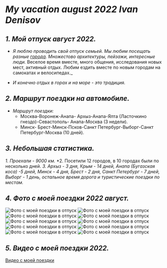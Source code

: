 # *My vacation august 2022 Ivan Denisov*

## _1. Мой отпуск август 2022._

* _Я люблю проводить свой отпуск семьей. Мы любим посещать разные [города](#2-маршрут-поездки-на-автомобиле).
 Множестово архитектуры, пейзажи, интересные люди._ Веселое время вместе, много общения, исследования новых мест, активный отдых. Любим ездить вместе по новым городам на самокатах и велосипедах._ 
 
 * _И конечно отдых в горах и на море - это традиция._ 

## _2. Маршрут поездки на автомобиле._

* _Маршрут поездки:_
    - Москва-Воронеж-Анапа- Архыз-Анапа-Ялта (Ласточкино гнездо)-Севастополь- Анапа-Москва (3 недели).
     - Минск- Брест-Минск-Псков-Санкт Петербург-Выборг-Санкт Петербург-Москва (10 дней).

## _3. Небольшая статистика._

*1. Проехали - 9000 км.*
*2. Посетили 12 городов, в 10 городах были по несколько дней.
*3. Архыз - 3 дня, Крым - 14 дней, Анапа (Бугазская коса) -5 дней, Минск - 4 дня, Брест - 2 дня, Санкт Петербург - 7 дней, Выборг - 1 день, остальное время дорога и туристические поездки по местам.*

## _4. Фото с моей поездки 2022 август._

![Фото с моей поездки в отпуск](/Foto/1%20(1).jpg)
![Фото с моей поездки в отпуск](/Foto/1%20(6).jpg)
![Фото с моей поездки в отпуск](/Foto/1%20(7).jpg)
![Фото с моей поездки в отпуск](/Foto/1%20(8).jpg)
![Фото с моей поездки в отпуск](/Foto/1%20(9).jpg)
![Фото с моей поездки в отпуск](/Foto/1%20(10).jpg)
![Фото с моей поездки в отпуск](/Foto/1%20(11).jpg)
![Фото с моей поездки в отпуск](/Foto/1%20(13).jpg)
![Фото с моей поездки в отпуск](/Foto/1%20(17).jpg)
![Фото с моей поездки в отпуск](/Foto/1%20(18).jpg)






## _5. Видео с моей поездки 2022._
[Видео с моей поездки](https://www.instagram.com/johndenisov/)
